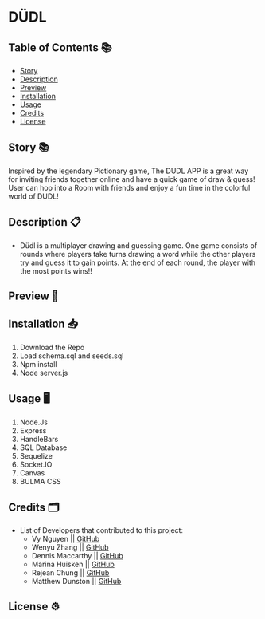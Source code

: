 # DÜDL

## Table of Contents 📚

- [Story](#story)
- [Description](#description)
- [Preview](#preview)
- [Installation](#installation)
- [Usage](#usage)
- [Credits](#credits)
- [License](#license)

## Story 📚

Inspired by the legendary Pictionary game, The DUDL APP is a great way for inviting friends together online and have a quick game of draw & guess! User can hop into a Room with friends and enjoy a fun time in the colorful world of DUDL!

## Description 📋

- Düdl is a multiplayer drawing and guessing game. One game consists of rounds where players take turns drawing a word while the other players try and guess it to gain points. At the end of each round, the player with the most points wins!!


## Preview 📸


## Installation 📥

1. Download the Repo
2. Load schema.sql and seeds.sql
3. Npm install
4. Node server.js

## Usage 🖥

1. Node.Js
2. Express
3. HandleBars
4. SQL Database
5. Sequelize
6. Socket.IO
7. Canvas
8. BULMA CSS

## Credits 🗂

- List of Developers that contributed to this project: 
    - Vy Nguyen || [GitHub](https://github.com/vynguyen205)
    - Wenyu Zhang || [GitHub](https://github.com/aksmagic31)
    - Dennis Maccarthy || [GitHub](https://github.com/dennismacc)
    - Marina Huisken || [GitHub](https://github.com/mxhuisken)
    - Rejean Chung || [GitHub](https://github.com/Abesmom4ever)
    - Matthew Dunston || [GitHub](https://github.com/MattYouKnowWho)

## License ⚙️
